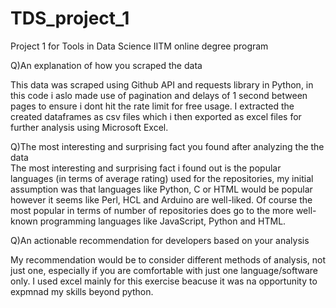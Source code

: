 # TDS_project_1
Project 1 for Tools in Data Science IITM online degree program

Q)An explanation of how you scraped the data

This data was scraped using Github API and requests library in Python, in this code i aslo made use of pagination and delays of 1 second between pages to ensure i dont hit the rate limit for free usage. I extracted the created dataframes as csv files which i then exported as excel files for further analysis using Microsoft Excel.

Q)The most interesting and surprising fact you found after analyzing the the data
\
The most interesting and surprising fact i found out is the popular languages (in terms of average rating) used for the repositories, my initial assumption was that languages like Python, C or HTML would be popular however it seems like Perl, HCL and Arduino are well-liked. Of course the most popular in terms of number of repositories does go to the more well-known programming languages like JavaScript, Python and HTML.
 
Q)An actionable recommendation for developers based on your analysis

My recommendation would be to consider different methods of analysis, not just one, especially if you are comfortable with just one language/software only. I used excel mainly for this exercise beacuse it was na opportunity to expmnad my skills beyond python.
